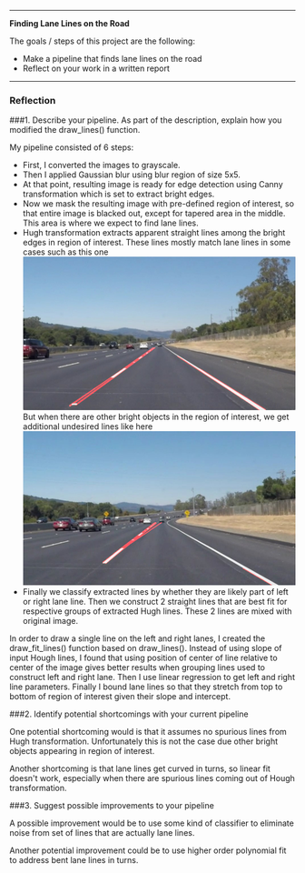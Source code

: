 
---

**Finding Lane Lines on the Road**

The goals / steps of this project are the following:
* Make a pipeline that finds lane lines on the road
* Reflect on your work in a written report


[//]: # (Image References)

[image1]: ./test_images_output/solidWhiteRight.jpg "Good case"
[image2]: ./test_images_output/solidWhiteCurve.jpg "Bad case"

---

### Reflection

###1. Describe your pipeline. As part of the description, explain how you modified the draw_lines() function.

My pipeline consisted of 6 steps: 
* First, I converted the images to grayscale. 
* Then I applied Gaussian blur using blur region of size 5x5. 
* At that point, resulting image is ready for edge detection using Canny transformation which is set to extract bright edges. 
* Now we mask the resulting image with pre-defined region of interest, so that entire image is blacked out, except for tapered area in the middle. This area is where we expect to find lane lines.
* Hugh transformation extracts apparent straight lines among the bright edges in region of interest. These lines mostly match lane lines in some cases such as this one
![alt text][image1]
But when there are other bright objects in the region of interest, we get additional undesired lines like here
![alt text][image2]
* Finally we classify extracted lines by whether they are likely part of left or right lane line. Then we construct 2 straight lines that are best fit for respective groups of extracted Hugh lines. These 2 lines are mixed with original image.

In order to draw a single line on the left and right lanes, I created the draw_fit_lines() function based on draw_lines(). Instead of using slope of input Hough lines, I found that using position of center of line relative to center of the image gives better results when grouping lines used to construct left and right lane. Then I use linear regression to get left and right line parameters. Finally I bound lane lines so that they stretch from top to bottom of region of interest given their slope and intercept.




###2. Identify potential shortcomings with your current pipeline


One potential shortcoming would is that it assumes no spurious lines from Hugh transformation. Unfortunately this is not the case due other bright objects appearing in region of interest. 

Another shortcoming is that lane lines get curved in turns, so linear fit doesn't work, especially when there are spurious lines coming out of Hough transformation. 


###3. Suggest possible improvements to your pipeline

A possible improvement would be to use some kind of classifier to eliminate noise from set of lines that are actually lane lines.

Another potential improvement could be to use higher order polynomial fit to address bent lane lines in turns.

